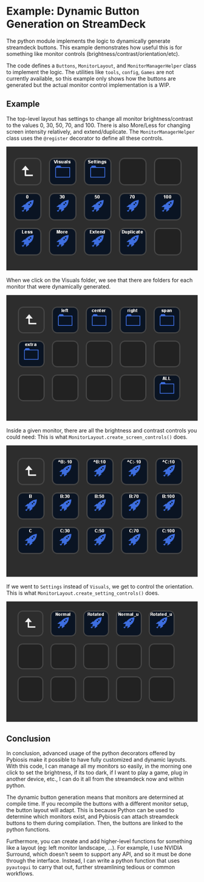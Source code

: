 # Example: Dynamic Button Generation on StreamDeck

The python module implements the logic to dynamically generate streamdeck buttons.
This example demonstrates how useful this is for something like monitor controls (brightness/contrast/orientation/etc).

The code defines a `Buttons`, `MonitorLayout`, and `MonitorManagerHelper` class to implement the logic.
The utilities like `tools`, `config`, `Games` are not currently available, so this example only shows how the buttons are generated but the actual monitor control implementation is a WIP.

## Example
The top-level layout has settings to change all monitor brightness/contrast to the values 0, 30, 50, 70, and 100. There is also More/Less for changing screen intensity relatively, and extend/duplicate. The `MonitorManagerHelper` class uses the `@register` decorator to define all these controls.

![Top Level Buttons](1.png)

When we click on the Visuals folder, we see that there are folders for each monitor that were dynamically generated. 

![something](2.png)

Inside a given monitor, there are all the brightness and contrast controls you could need:
This is what `MonitorLayout.create_screen_controls()` does.

![something](3.png)

If we went to `Settings` instead of `Visuals`, we get to control the orientation.
This is what `MonitorLayout.create_setting_controls()` does.

![something](4.png)


## Conclusion

In conclusion, advanced usage of the python decorators offered by Pybiosis make it possible to have fully customized and dynamic layouts.
With this code, I can manage all my monitors so easily, in the morning one click to set the brightness, if its too dark, if I want to play a game, plug in another device, etc., I can do it all from the streamdeck now and within python.

The dynamic button generation means that monitors are determined at compile time. If you recompile the buttons with a different monitor setup, the button layout will adapt. This is because Python can be used to determine which monitors exist, and Pybiosis can attach streamdeck buttons to them during compilation. Then, the buttons are linked to the python functions.

Furthermore, you can create and add higher-level functions for something like a layout (eg: left monitor landscape, ...).
For example, I use NVIDIA Surround, which doesn't seem to support any API, and so it must be done through the interface. 
Instead, I can write a python function that uses `pyautogui` to carry that out, further streamlining tedious or common workflows.
